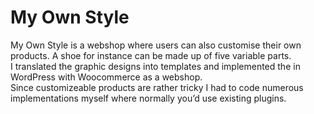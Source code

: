 <!--
  id: 2306
  slug: style
  type: fortpolio
  excerpt: <p>My Own Style is a webshop where users can also customise their own products. I translated the graphic designs into templates and implemented the in Wordpress with Woocommerce as a webshop. Since customizeable products are rather tricky I had to code numerous implementations myself where normally you&#8217;d use existing plugins.</p>
  categories: JavaScript, frontend, HTML/CSS, backend, mobile
  tags: HTML, jQuery, Wordpress, Less, Woocommerce, Grunt, interaction design
  clients: Zoutpeper
  collaboration: Ibrahim Farah
  prizes: 
  thumbnail: MYOS_home.png
  image: MYOS_home.png
  images: MYOS_Karly_mobile.png, MYOS_home.png, MYOS_Karly.png
  inCv: true
  inPortfolio: true
  dateFrom: 2014-02-01
  dateTo: 2014-04-01
-->

# My Own Style

<p>My Own Style is a webshop where users can also customise their own products. A shoe for instance can be made up of five variable parts.<br />
I translated the graphic designs into templates and implemented the in WordPress with Woocommerce as a webshop.<br />
Since customizeable products are rather tricky I had to code numerous implementations myself where normally you&#8217;d use existing plugins.</p>